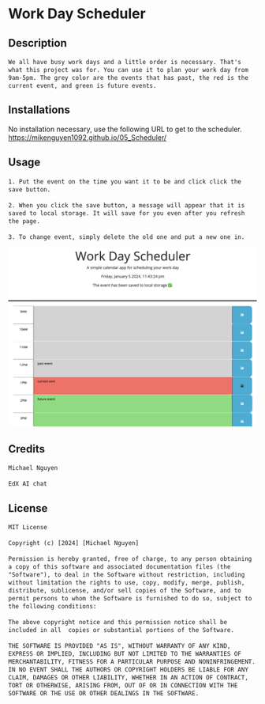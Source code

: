 # Work Day Scheduler

## Description
    We all have busy work days and a little order is necessary. That's what this project was for. You can use it to plan your work day from 9am-5pm. The grey color are the events that has past, the red is the current event, and green is future events.

## Installations
No installation necessary, use the following URL to get to the scheduler. 
https://mikenguyen1092.github.io/05_Scheduler/

## Usage
    1. Put the event on the time you want it to be and click click the save button. 
    
    2. When you click the save button, a message will appear that it is saved to local storage. It will save for you even after you refresh the page.
    
    3. To change event, simply delete the old one and put a new one in.
![Image 1: Work Day Scheduler with colors to show past, present, and future events](./assets/images/work_day_scheduler.png)

## Credits
    Michael Nguyen

    EdX AI chat
    
## License
    MIT License

    Copyright (c) [2024] [Michael Nguyen]

    Permission is hereby granted, free of charge, to any person obtaining a copy of this software and associated documentation files (the "Software"), to deal in the Software without restriction, including without limitation the rights to use, copy, modify, merge, publish, distribute, sublicense, and/or sell copies of the Software, and to permit persons to whom the Software is furnished to do so, subject to the following conditions:

    The above copyright notice and this permission notice shall be included in all  copies or substantial portions of the Software.

    THE SOFTWARE IS PROVIDED "AS IS", WITHOUT WARRANTY OF ANY KIND, EXPRESS OR IMPLIED, INCLUDING BUT NOT LIMITED TO THE WARRANTIES OF MERCHANTABILITY, FITNESS FOR A PARTICULAR PURPOSE AND NONINFRINGEMENT. IN NO EVENT SHALL THE AUTHORS OR COPYRIGHT HOLDERS BE LIABLE FOR ANY CLAIM, DAMAGES OR OTHER LIABILITY, WHETHER IN AN ACTION OF CONTRACT, TORT OR OTHERWISE, ARISING FROM, OUT OF OR IN CONNECTION WITH THE SOFTWARE OR THE USE OR OTHER DEALINGS IN THE SOFTWARE.